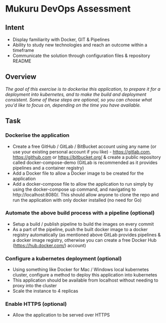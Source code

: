 # Mukuru DevOps Assessment

## Intent
* Display familiarity with Docker, GIT & Pipelines
* Ability to study new technologies and reach an outcome within a timeframe
* Communicate the solution through configuration files & repository README

## Overview
_The goal of this exercise is to dockerise this application, to prepare it for a deployment into kubernetes, and to make the build and deployment consistent. Some of these steps are optional, so you can choose what you'd like to focus on, depending on the time you have available._

## Task
### Dockerise the application
* Create a free GitHub / GitLab / BitBucket account using any name (or use your existing personal account if you like) - https://gitlab.com,  https://github.com  or https://bitbucket.org/ & create a public repository called docker-compose-demo (GitLab is recommended as it provides pipelines and a container registry)
* Add a Docker file to allow a Docker image to be created for the application
* Add a docker-compose file to allow the application to run simply by using the docker-compose up command, and navigating to http://localhost:8080/. This should allow anyone to clone the repo and run the application with only docker installed (no need for Go)

### Automate the above build process with a pipeline (optional)
* Setup a build / publish pipeline to build the images on every commit
* As a part of the pipeline, push the built docker image to a docker registry automatically (as mentioned above GitLab provides pipelines & a docker image registry, otherwise you can create a free Docker Hub (https://hub.docker.com/) account)

### Configure a kubernetes deployment (optional)
* Using something like Docker for Mac / Windows local kubernetes cluster, configure a method to deploy this application into kubernetes
* This application should be available from localhost without needing to proxy into the cluster
* Scale the instance to 4 replicas

### Enable HTTPS (optional) 
* Allow the application to be served over HTTPS
